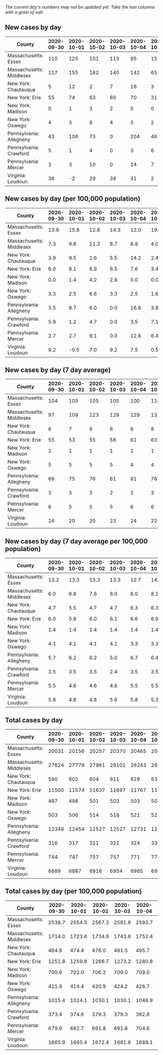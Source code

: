 _The current day's numbers may not be updated yet. Take the last columns with a grain of salt._
## New cases by day

| County | 2020-09-30 | 2020-10-01 | 2020-10-02 | 2020-10-03 | 2020-10-04 | 2020-10-05 | 2020-10-06 |
| --- | --- | --- | --- | --- | --- | --- | --- |
| Massachusetts: Essex | 110 | 125 | 101 | 113 | 95 | 152 | 55 |
| Massachusetts: Middlesex | 117 | 155 | 182 | 140 | 142 | 65 | 84 |
| New York: Chautauqua | 5 | 12 | 2 | 7 | 18 | 3 | 4 |
| New York: Erie | 55 | 74 | 63 | 60 | 70 | 31 | 66 |
| New York: Madison | 0 | 1 | 3 | 2 | 0 | 0 | 2 |
| New York: Oswego | 4 | 3 | 8 | 4 | 3 | 2 | 6 |
| Pennsylvania: Allegheny | 43 | 106 | 73 | 0 | 204 | 46 | 77 |
| Pennsylvania: Crawford | 5 | 1 | 4 | 0 | 3 | 6 | 1 |
| Pennsylvania: Mercer | 3 | 3 | 10 | 0 | 14 | 7 | 6 |
| Virginia: Loudoun | 38 | -2 | 29 | 38 | 31 | 2 | 39 |

## New cases by day (per 100,000 population)

| County | 2020-09-30 | 2020-10-01 | 2020-10-02 | 2020-10-03 | 2020-10-04 | 2020-10-05 | 2020-10-06 |
| --- | --- | --- | --- | --- | --- | --- | --- |
| Massachusetts: Essex | 13.9 | 15.8 | 12.8 | 14.3 | 12.0 | 19.3 | 7.0 |
| Massachusetts: Middlesex | 7.3 | 9.6 | 11.3 | 8.7 | 8.8 | 4.0 | 5.2 |
| New York: Chautauqua | 3.9 | 9.5 | 1.6 | 5.5 | 14.2 | 2.4 | 3.2 |
| New York: Erie | 6.0 | 8.1 | 6.9 | 6.5 | 7.6 | 3.4 | 7.2 |
| New York: Madison | 0.0 | 1.4 | 4.2 | 2.8 | 0.0 | 0.0 | 2.8 |
| New York: Oswego | 3.3 | 2.5 | 6.6 | 3.3 | 2.5 | 1.6 | 4.9 |
| Pennsylvania: Allegheny | 3.5 | 8.7 | 6.0 | 0.0 | 16.8 | 3.8 | 6.3 |
| Pennsylvania: Crawford | 5.9 | 1.2 | 4.7 | 0.0 | 3.5 | 7.1 | 1.2 |
| Pennsylvania: Mercer | 2.7 | 2.7 | 9.1 | 0.0 | 12.8 | 6.4 | 5.5 |
| Virginia: Loudoun | 9.2 | -0.5 | 7.0 | 9.2 | 7.5 | 0.5 | 9.4 |

## New cases by day (7 day average)

| County | 2020-09-30 | 2020-10-01 | 2020-10-02 | 2020-10-03 | 2020-10-04 | 2020-10-05 | 2020-10-06 |
| --- | --- | --- | --- | --- | --- | --- | --- |
| Massachusetts: Essex | 104 | 105 | 105 | 105 | 100 | 114 | 107 |
| Massachusetts: Middlesex | 97 | 109 | 123 | 129 | 129 | 131 | 126 |
| New York: Chautauqua | 6 | 7 | 6 | 6 | 8 | 8 | 7 |
| New York: Erie | 55 | 53 | 55 | 56 | 61 | 63 | 60 |
| New York: Madison | 1 | 1 | 1 | 1 | 1 | 1 | 1 |
| New York: Oswego | 5 | 5 | 5 | 5 | 4 | 4 | 4 |
| Pennsylvania: Allegheny | 69 | 75 | 76 | 61 | 81 | 78 | 78 |
| Pennsylvania: Crawford | 3 | 3 | 3 | 2 | 3 | 3 | 3 |
| Pennsylvania: Mercer | 6 | 5 | 5 | 5 | 6 | 6 | 6 |
| Virginia: Loudoun | 24 | 20 | 20 | 23 | 24 | 22 | 25 |

## New cases by day (7 day average per 100,000 population)

| County | 2020-09-30 | 2020-10-01 | 2020-10-02 | 2020-10-03 | 2020-10-04 | 2020-10-05 | 2020-10-06 |
| --- | --- | --- | --- | --- | --- | --- | --- |
| Massachusetts: Essex | 13.2 | 13.3 | 13.3 | 13.3 | 12.7 | 14.4 | 13.6 |
| Massachusetts: Middlesex | 6.0 | 6.8 | 7.6 | 8.0 | 8.0 | 8.1 | 7.8 |
| New York: Chautauqua | 4.7 | 5.5 | 4.7 | 4.7 | 6.3 | 6.3 | 5.5 |
| New York: Erie | 6.0 | 5.8 | 6.0 | 6.1 | 6.6 | 6.9 | 6.5 |
| New York: Madison | 1.4 | 1.4 | 1.4 | 1.4 | 1.4 | 1.4 | 1.4 |
| New York: Oswego | 4.1 | 4.1 | 4.1 | 4.1 | 3.3 | 3.3 | 3.3 |
| Pennsylvania: Allegheny | 5.7 | 6.2 | 6.2 | 5.0 | 6.7 | 6.4 | 6.4 |
| Pennsylvania: Crawford | 3.5 | 3.5 | 3.5 | 2.4 | 3.5 | 3.5 | 3.5 |
| Pennsylvania: Mercer | 5.5 | 4.6 | 4.6 | 4.6 | 5.5 | 5.5 | 5.5 |
| Virginia: Loudoun | 5.8 | 4.8 | 4.8 | 5.6 | 5.8 | 5.3 | 6.0 |

## Total cases by day

| County | 2020-09-30 | 2020-10-01 | 2020-10-02 | 2020-10-03 | 2020-10-04 | 2020-10-05 | 2020-10-06 |
| --- | --- | --- | --- | --- | --- | --- | --- |
| Massachusetts: Essex | 20031 | 20156 | 20257 | 20370 | 20465 | 20617 | 20672 |
| Massachusetts: Middlesex | 27624 | 27779 | 27961 | 28101 | 28243 | 28308 | 28392 |
| New York: Chautauqua | 590 | 602 | 604 | 611 | 629 | 632 | 636 |
| New York: Erie | 11500 | 11574 | 11637 | 11697 | 11767 | 11798 | 11864 |
| New York: Madison | 497 | 498 | 501 | 503 | 503 | 503 | 505 |
| New York: Oswego | 503 | 506 | 514 | 518 | 521 | 523 | 529 |
| Pennsylvania: Allegheny | 12348 | 12454 | 12527 | 12527 | 12731 | 12777 | 12854 |
| Pennsylvania: Crawford | 316 | 317 | 321 | 321 | 324 | 330 | 331 |
| Pennsylvania: Mercer | 744 | 747 | 757 | 757 | 771 | 778 | 784 |
| Virginia: Loudoun | 6889 | 6887 | 6916 | 6954 | 6985 | 6987 | 7026 |

## Total cases by day (per 100,000 population)

| County | 2020-09-30 | 2020-10-01 | 2020-10-02 | 2020-10-03 | 2020-10-04 | 2020-10-05 | 2020-10-06 |
| --- | --- | --- | --- | --- | --- | --- | --- |
| Massachusetts: Essex | 2538.7 | 2554.5 | 2567.3 | 2581.6 | 2593.7 | 2612.9 | 2619.9 |
| Massachusetts: Middlesex | 1714.0 | 1723.6 | 1734.9 | 1743.6 | 1752.4 | 1756.4 | 1761.6 |
| New York: Chautauqua | 464.9 | 474.4 | 476.0 | 481.5 | 495.7 | 498.0 | 501.2 |
| New York: Erie | 1251.8 | 1259.8 | 1266.7 | 1273.2 | 1280.8 | 1284.2 | 1291.4 |
| New York: Madison | 700.6 | 702.0 | 706.2 | 709.0 | 709.0 | 709.0 | 711.9 |
| New York: Oswego | 411.9 | 414.4 | 420.9 | 424.2 | 426.7 | 428.3 | 433.2 |
| Pennsylvania: Allegheny | 1015.4 | 1024.1 | 1030.1 | 1030.1 | 1046.9 | 1050.7 | 1057.0 |
| Pennsylvania: Crawford | 373.4 | 374.6 | 379.3 | 379.3 | 382.8 | 389.9 | 391.1 |
| Pennsylvania: Mercer | 679.9 | 682.7 | 691.8 | 691.8 | 704.6 | 711.0 | 716.5 |
| Virginia: Loudoun | 1665.9 | 1665.4 | 1672.4 | 1681.6 | 1689.1 | 1689.6 | 1699.0 |
